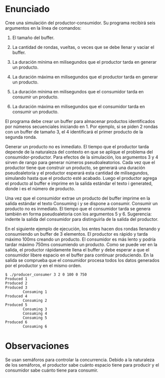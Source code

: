 # Enunciado

Cree una simulación del productor-consumidor. Su programa recibirá seis argumentos en la línea de comandos:

1. El tamaño del buffer.

2. La cantidad de rondas, vueltas, o veces que se debe llenar y vaciar el buffer.

3. La duración mínima en milisegundos que el productor tarda en generar un producto.

4. La duración máxima en milisegundos que el productor tarda en generar un producto.

5. La duración mínima en milisegundos que el consumidor tarda en consumir un producto.

6. La duración máxima en milisegundos que el consumidor tarda en consumir un producto.

El programa debe crear un buffer para almacenar productos identificados por números secuenciales iniciando en 1. Por ejemplo, si se piden 2 rondas con un buffer de tamaño 3, el 4 identificará el primer producto de la segunda ronda.

Generar un producto no es inmediato. El tiempo que el productor tarda depende de la naturaleza del contexto en que se aplique el problema del consumidor-productor. Para efectos de la simulación, los argumentos 3 y 4 sirven de rango para generar números pseudoaleatorios. Cada vez que el productor tiene que construir un producto, se generará una duración pseudoaletoria y el productor esperará esta cantidad de milisegundos, simulando hasta que el producto esté acabado. Luego el productor agrega el producto al buffer e imprime en la salida estándar el texto i generated, donde i es el número de producto.

Una vez que el consumidor extrae un producto del buffer imprime en la salida estándar el texto Consuming i y se dispone a consumir. Consumir un producto no es inmediato. El tiempo que el consumidor tarda se genera también en forma pseudoaletoria con los argumentos 5 y 6. Sugerencia: indente la salida del consumidor para distinguirla de la salida del productor.

En el siguiente ejemplo de ejecución, los entes hacen dos rondas llenando y consumiendo un buffer de 3 elementos. El productor es rápido y tarda máximo 100ms creando un producto. El consumidor es más lento y podría tardar máximo 750ms consumiendo un producto. Como se puede ver en la salida, el productor rápidamente llena el buffer y debe esperar a que el consumidor libere espacio en el buffer para continuar produciendo. En la salida se comprueba que el consumidor procesa todos los datos generados por el productor y en el mismo orden.

````
$ ./producer_consumer 3 2 0 100 0 750
Produced 1
Produced 2
Produced 3
		Consuming 1
Produced 4
		Consuming 2
Produced 5
		Consuming 3
		Consuming 4
		Consuming 5
Produced 6
		Consuming 6
````

# Observaciones
Se usan semáforos para controlar la concurrencia. Debido a la naturaleza de los semáforos, el productor sabe cuánto espacio tiene para producir y el consumidor sabe cuánto tiene para consumir.